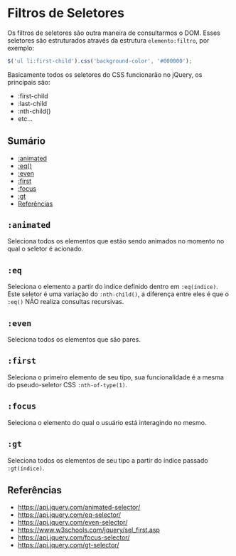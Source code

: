 # Filtros de Seletores

Os filtros de seletores são outra maneira de consultarmos o DOM. Esses seletores são estruturados através da estrutura `elemento:filtro`, por exemplo:

```javascript
$('ul li:first-child').css('background-color', '#000000');
```

Basicamente todos os seletores do CSS funcionarão no jQuery, os principais são:

- :first-child
- :last-child
- :nth-child()
- etc...

## Sumário

- [:animated](#animated)
- [:eq()](#eq)
- [:even](#even)
- [:first](#first)
- [:focus](#focus)
- [:gt](#gt)
- [Referências](#referencias)

## `:animated`

Seleciona todos os elementos que estão sendo animados no momento no qual o seletor é acionado.

## `:eq`

Seleciona o elemento a partir do ìndice definido dentro em `:eq(índice)`. Este seletor é uma variação do `:nth-child()`, a diferença entre eles é que o `:eq()` NÃO realiza consultas recursivas.

## `:even`

Seleciona todos os elementos que são pares.

## `:first`

Seleciona o primeiro elemento de seu tipo, sua funcionalidade é a mesma do pseudo-seletor CSS `:nth-of-type(1)`.

## `:focus`

Seleciona o elemento do qual o usuário está interagindo no mesmo.

## `:gt`

Seleciona todos os elementos de seu tipo a partir do índice passado `:gt(índice)`.

## Referências

- https://api.jquery.com/animated-selector/
- https://api.jquery.com/eq-selector/
- https://api.jquery.com/even-selector/
- https://www.w3schools.com/jquery/sel_first.asp
- https://api.jquery.com/focus-selector/
- https://api.jquery.com/gt-selector/
